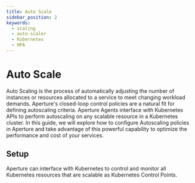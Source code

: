 ```yaml
---
title: Auto Scale
sidebar_position: 2
keywords:
  - scaling
  - auto-scaler
  - Kubernetes
  - HPA
---
```


# Auto Scale

Auto Scaling is the process of automatically adjusting the number of instances
or resources allocated to a service to meet changing workload demands.
Aperture's closed-loop control policies are a natural fit for defining
autoscaling criteria. Aperture Agents interface with Kubernetes APIs to perform
autoscaling on any scalable resource in a Kubernetes cluster. In this guide, we
will explore how to configure Autoscaling policies in Aperture and take
advantage of this powerful capability to optimize the performance and cost of
your services.

## Setup

Aperture can interface with Kubernetes to control and monitor all Kubernetes
resources that are scalable as Kubernetes Control Points.
